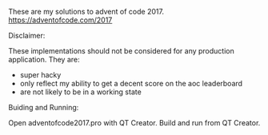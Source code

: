 These are my solutions to advent of code 2017.
https://adventofcode.com/2017


Disclaimer:

These implementations should not be considered for any production application.
They are:
- super hacky
- only reflect my ability to get a decent score on the aoc leaderboard
- are not likely to be in a working state


Buiding and Running:

Open adventofcode2017.pro with QT Creator.
Build and run from QT Creator.

